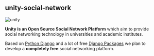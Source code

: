 ## unity-social-network

![unity](https://cloud.githubusercontent.com/assets/4510811/9757360/d97bb33a-56e8-11e5-8b78-87c94137216b.png)

**Unity is an Open Source Social Network Platform** which aim to provide social networking technology in universities and academic institutes.

Based on [Python Django](https://www.djangoproject.com/) and a lot of free [Django Packages](http://djangopackages.com/) we plan to develop a **completely free** social networking platform.

